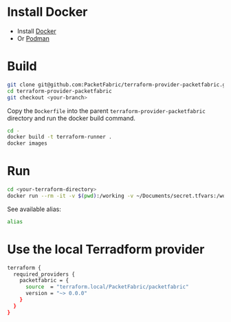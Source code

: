 # Install Docker
* Install [Docker](https://docs.docker.com/get-docker/)
* Or [Podman](https://podman.io/)

# Build

```sh
git clone git@github.com:PacketFabric/terraform-provider-packetfabric.git
cd terraform-provider-packetfabric
git checkout <your-branch>
```

Copy the ``Dockerfile`` into the parent ``terraform-provider-packetfabric`` directory and run the docker build command.

```sh
cd -
docker build -t terraform-runner .
docker images
```

# Run
```sh
cd <your-terraform-directory>
docker run --rm -it -v $(pwd):/working -v ~/Documents/secret.tfvars:/working/secret.tfvars --entrypoint=zsh terraform-runner
```

See available alias:
```sh
alias
```

# Use the local Terradform provider
```sh
terraform {
  required_providers {
    packetfabric = {
      source  = "terraform.local/PacketFabric/packetfabric"
      version = "~> 0.0.0"
    }
  }
}
```

